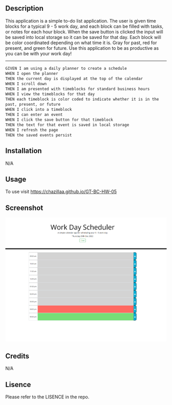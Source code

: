 ## Description

This application is a simple to-do list application. The user is given time blocks for a typical 9 - 5 work day, and each block can be filled with tasks, or notes for each hour block. When the save button is clicked the input will be saved into local storage so it can be saved for that day. Each block will be color coordinated depending on what time it is. Gray for past, red for present, and green for future. Use this application to be as productive as you can be with your work day!

---------------------------------

```
GIVEN I am using a daily planner to create a schedule
WHEN I open the planner
THEN the current day is displayed at the top of the calendar
WHEN I scroll down
THEN I am presented with timeblocks for standard business hours
WHEN I view the timeblocks for that day
THEN each timeblock is color coded to indicate whether it is in the past, present, or future
WHEN I click into a timeblock
THEN I can enter an event
WHEN I click the save button for that timeblock
THEN the text for that event is saved in local storage
WHEN I refresh the page
THEN the saved events persist
```

## Installation

N/A

## Usage

To use visit https://chazillaa.github.io/GT-BC-HW-05

## Screenshot

![](Assets/images/GT-BC-HW-05-SCREEN%20SHOT.PNG)

## Credits

N/A

## Lisence

Please refer to the LISENCE in the repo. 